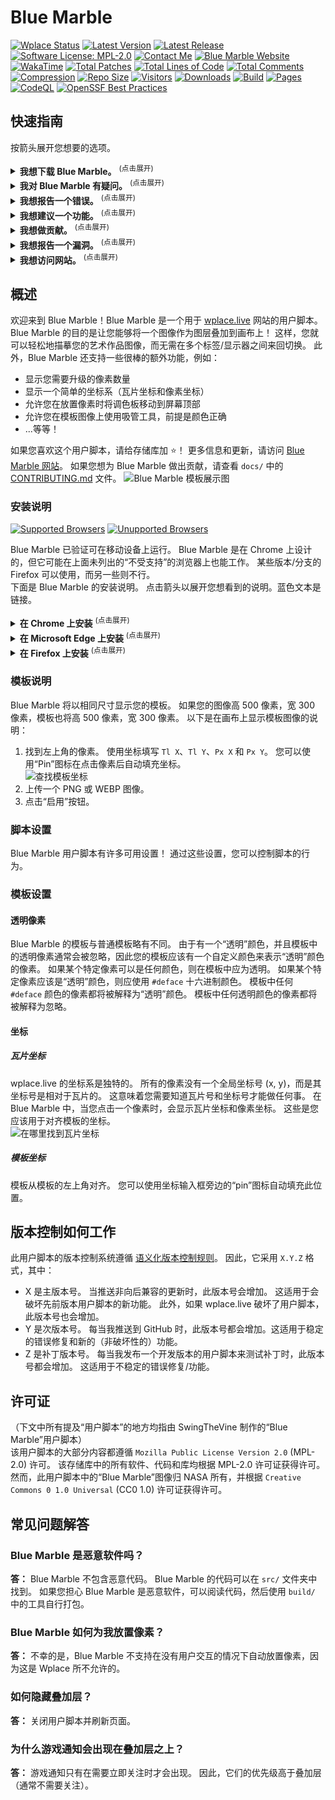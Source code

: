<h1>Blue Marble</h1>
<a href="https://status.wplace.lol" target="_blank" rel="noopener noreferrer"><img alt="Wplace Status" src="https://status.wplace.lol/badge/_/status?labelColor=5f5f5f&color=&style=flat&label=Wplace%20Status"></a>
<a href="" target="_blank" rel="noopener noreferrer"><img alt="Latest Version" src="https://img.shields.io/badge/Latest_Version-0.84.0-lightblue?style=flat"></a>
<a href="https://github.com/SwingTheVine/Wplace-BlueMarble/releases" target="_blank" rel="noopener noreferrer"><img alt="Latest Release" src="https://img.shields.io/github/v/release/SwingTheVine/Wplace-BlueMarble?sort=semver&style=flat&label=Latest%20Release&color=blue"></a>
<a href="https://github.com/SwingTheVine/Wplace-BlueMarble/blob/main/LICENSE.txt" target="_blank" rel="noopener noreferrer"><img alt="Software License: MPL-2.0" src="https://img.shields.io/badge/Software_License-MPL--2.0-slateblue?style=flat"></a>
<a href="https://discord.gg/tpeBPy46hf" target="_blank" rel="noopener noreferrer"><img alt="Contact Me" src="https://img.shields.io/badge/Contact_Me-gray?style=flat&logo=Discord&logoColor=white&logoSize=auto&labelColor=cornflowerblue"></a>
<a href="https://bluemarble.camilledaguin.fr/" target="_blank" rel="noopener noreferrer"><img
alt="Blue Marble Website" src="https://img.shields.io/badge/Blue_Marble_Website-Camille_Daguin-blue?style=flat&logo=globe&logoColor=white"></a>
<a href="" target="_blank" rel="noopener noreferrer"><img alt="WakaTime" src="https://img.shields.io/badge/Coding_Time-111hrs_12mins-blue?style=flat&logo=wakatime&logoColor=black&logoSize=auto&labelColor=white"></a>
<a href="" target="_blank" rel="noopener noreferrer"><img alt="Total Patches" src="https://img.shields.io/badge/Total_Patches-494-black?style=flat"></a>
<a href="" target="_blank" rel="noopener noreferrer"><img alt="Total Lines of Code" src="https://tokei.rs/b1/github/SwingTheVine/Wplace-BlueMarble?category=code"></a>
<a href="" target="_blank" rel="noopener noreferrer"><img alt="Total Comments" src="https://tokei.rs/b1/github/SwingTheVine/Wplace-BlueMarble?category=comments"></a>
<a href="" target="_blank" rel="noopener noreferrer"><img alt="Compression" src="https://img.shields.io/badge/Compression-69.52%25-blue"></a>
<a href="" target="_blank" rel="noopener noreferrer"><img alt="Repo Size" src="https://img.shields.io/github/repo-size/SwingTheVine/Wplace-BlueMarble"></a>
<a href="" target="_blank" rel="noopener noreferrer"><img alt="Visitors" src="https://img.shields.io/badge/Visitors-354_340-gainsboro?style=flat"></a>
<a href="" target="_blank" rel="noopener noreferrer"><img alt="Downloads" src="https://img.shields.io/github/downloads/SwingTheVine/Wplace-BlueMarble/total.svg"></a>
<a href="" target="_blank" rel="noopener noreferrer"><img alt="Build" src="https://github.com/SwingTheVine/Wplace-BlueMarble/actions/workflows/build.yml/badge.svg"></a>
<a href="" target="_blank" rel="noopener noreferrer"><img alt="Pages" src="https://github.com/SwingTheVine/Wplace-BlueMarble/actions/workflows/pages/pages-build-deployment/badge.svg?branch=wiki"></a>
<a href="" target="_blank" rel="noopener noreferrer"><img alt="CodeQL" src="https://github.com/SwingTheVine/Wplace-BlueMarble/actions/workflows/github-code-scanning/codeql/badge.svg"></a>
<a href="https://www.bestpractices.dev/projects/11067" target="_blank" rel="noopener noreferrer"><img alt="OpenSSF Best Practices" src="https://www.bestpractices.dev/projects/11067/badge"></a>

<h2>快速指南</h2>
<p>
按箭头展开您想要的选项。
<details>
<summary>
<b>我想下载 Blue Marble。</b> <sup>(点击展开)</sup>
</summary>
<a href="#installation-instructions">点击此处</a> 查看安装说明。
</details>
<details>
<summary>
<b>我对 Blue Marble 有疑问。</b> <sup>(点击展开)</sup>
</summary>
<a href="https://discord.gg/tpeBPy46hf" target="_blank" rel="noopener noreferrer">点击此处</a> 加入 Blue Marble 支持 Discord 服务器。
<br>
<a href="https://github.com/SwingTheVine/Wplace-BlueMarble/discussions/categories/q-a">点击此处</a> 访问 Blue Marble 的 GitHub 帮助和问题页面。
</details>
<details>
<summary>
<b>我想报告一个错误。</b> <sup>(点击展开)</sup>
</summary>
<a href="https://github.com/SwingTheVine/Wplace-BlueMarble/issues/new/choose">点击此处</a> 报告错误，然后选择“Bug Report”选项。
</details>
<details>
<summary>
<b>我想建议一个功能。</b> <sup>(点击展开)</sup>
</summary>
<a href="https://github.com/SwingTheVine/Wplace-BlueMarble/issues/new/choose">点击此处</a> 建议一个功能，然后选择“Feature Request”选项。
</details>
<details>
<summary>
<b>我想做贡献。</b> <sup>(点击展开)</sup>
</summary>
<a href="https://github.com/SwingTheVine/Wplace-BlueMarble/blob/main/docs/CONTRIBUTING.md">点击此处</a> 阅读贡献指南。
</details>
<details>
<summary>
<b>我想报告一个漏洞。</b> <sup>(点击展开)</sup>

</summary>
<a href="https://github.com/SwingTheVine/Wplace-BlueMarble/security">点击此处</a> 提交漏洞报告。
</details>
<details>
<summary>
<b>我想访问网站。</b> <sup>(点击展开)</sup>
</summary>
<a href="https://bluemarble.camilledaguin.fr/" target="_blank" rel="noopener noreferrer">点击此处</a> 访问 Blue Marble 官方网站。
</details>
</p>

<h2>概述</h2>
<p>
欢迎来到 Blue Marble！Blue Marble 是一个用于 <a href="https://wplace.live/" target="_blank" rel="noopener noreferrer">wplace.live</a> 网站的用户脚本。
Blue Marble 的目的是让您能够将一个图像作为图层叠加到画布上！
这样，您就可以轻松地描摹您的艺术作品图像，而无需在多个标签/显示器之间来回切换。
此外，Blue Marble 还支持一些很棒的额外功能，例如：
<ul>
<li>显示您需要升级的像素数量</li>
<li>显示一个简单的坐标系（瓦片坐标和像素坐标）</li>
<li>允许您在放置像素时将调色板移动到屏幕顶部</li>
<li>允许您在模板图像上使用吸管工具，前提是颜色正确</li>
<li>...等等！</li>
</ul>
如果您喜欢这个用户脚本，请给存储库加 ⭐！
更多信息和更新，请访问 <a href="https://bluemarble.camilledaguin.fr/" target="_blank" rel="noopener noreferrer">Blue Marble 网站</a>。
如果您想为 Blue Marble 做出贡献，请查看 <code>docs/</code> 中的 <a href="https://github.com/SwingTheVine/Wplace-BlueMarble/blob/main/docs/CONTRIBUTING.md" target="_blank" rel="noopener noreferrer">CONTRIBUTING.md</a> 文件。
<img alt="Blue Marble 模板展示图" src="./assets/Showcase1.png">

<h3>安装说明</h3>
<a href="" target="_blank" rel="noopener noreferrer"><img alt="Supported Browsers" src="https://img.shields.io/badge/Supported%20Browsers-Chrome%20%7C%20Firefox%2A%20%7C%20Safari%20%7C%20Edge%20%7C%20Brave-orange?style=flat"></a>
<a href="" target="_blank" rel="noopener noreferrer"><img alt="Unupported Browsers" src="https://img.shields.io/badge/Unsupported%20Browsers-Firefox%2A%20%7C%20Kiwi%20%7C%20Vivaldi-red?style=flat"></a>
<p>
Blue Marble 已验证可在移动设备上运行。
Blue Marble 是在 Chrome 上设计的，但它可能在上面未列出的“不受支持”的浏览器上也能工作。
某些版本/分支的 Firefox 可以使用，而另一些则不行。
<br>
下面是 Blue Marble 的安装说明。
点击箭头以展开您想看到的说明。蓝色文本是链接。
<details>
<summary>
<b>在 Chrome 上安装</b> <sup>(点击展开)</sup>
</summary>
<a href="https://www.youtube.com/watch?v=gg5oiJcftEc" target="_blank" rel="noopener noreferrer"><img alt="安装教程" src="https://img.shields.io/badge/Install_Tutorial-gray?style=flat&logo=YouTube&logoColor=white&logoSize=auto&labelColor=darkred"></a>
<ol>
<li>为 Chrome 安装 <a href="https://chromewebstore.google.com/detail/tampermonkey/dhdgffkkebhmkfjojejmpbldmpobfkfo" target="_blank" rel="noopener noreferrer">TamperMonkey</a> 扩展。
<br>
<img alt="点击 '添加扩展' 按钮" src="https://github.com/SwingTheVine/Wplace-BlueMarble/blob/main/docs/assets/ComputerChromeInstall1.png"></li>
<li>右键单击该扩展。
<br>
<img alt="进入 '管理扩展' 菜单" src="https://github.com/SwingTheVine/Wplace-BlueMarble/blob/main/docs/assets/ComputerChromeInstall2.png"></li>
<li>左键单击“管理扩展”。</li>
<li>启用“开发者模式”。
<br>
<img alt="启用 '开发者模式' 和 '允许用户脚本'" src="https://github.com/SwingTheVine/Wplace-BlueMarble/blob/main/docs/assets/ComputerChromeInstall3.png"></li>
<li>启用“允许用户脚本”。</li>
<li><strong>一键安装：</strong> 点击此链接直接安装 Blue Marble：<a href="https://github.com/Rckmuyue/Wplace-BlueMarble-CN/releases/download/v0.84.0/BlueMarble.user.js" target="_blank" rel="noopener noreferrer"><strong>安装 Blue Marble</strong></a>
<br>
TamperMonkey 将自动检测用户脚本并提示您安装。</li>
<li>刷新 <a href="https://wplace.live/" target="_blank" rel="noopener noreferrer">wplace.live</a> 网页。</li>
</ol>

</details>
<details>
<summary>
<b>在 Microsoft Edge 上安装</b> <sup>(点击展开)</sup>
</summary>
<ol>
<li>为 Microsoft Edge 安装 <a href="https://microsoftedge.microsoft.com/addons/detail/iikmkjmpaadaobahmlepeloendndfphd" target="_blank" rel="noopener noreferrer">TamperMonkey</a> 插件。
<br>
<img alt="点击 '获取' 按钮" src="https://github.com/SwingTheVine/Wplace-BlueMarble/blob/main/docs/assets/ComputerEdgeInstall1.png"></li>
<li>右键单击该扩展。
<br>
<img alt="进入 '管理扩展' 菜单" src="https://github.com/SwingTheVine/Wplace-BlueMarble/blob/main/docs/assets/ComputerEdgeInstall2.png"></li>
<li>左键单击“管理扩展”。</li>
<li>启用“开发者模式”。
<br>
<img alt="启用 '开发者模式'" src="https://github.com/SwingTheVine/Wplace-BlueMarble/blob/main/docs/assets/ComputerEdgeInstall3.png"></li>
<li>在最新版本的“Assets”中下载 <a href="https://github.com/SwingTheVine/Wplace-BlueMarble/releases" target="_blank" rel="noopener noreferrer">BlueMarble.user.js</a> 文件。</li>
<li>打开 TamperMonkey 仪表板。
<br>
<img alt="进入 TamperMonkey '仪表板'" src="https://github.com/SwingTheVine/Wplace-BlueMarble/blob/main/docs/assets/ComputerEdgeInstall4.png"></li>
<li>将 <code>BlueMarble.user.js</code> 文件拖入 TamperMonkey 仪表板。
<br>
<img alt="将用户脚本拖入仪表板" src="https://github.com/SwingTheVine/Wplace-BlueMarble/blob/main/docs/assets/ComputerChromeInstall5.png"></li>
<li>点击“安装”按钮来安装 Blue Marble。
<br>
<img alt="点击 '安装' 按钮" src="https://github.com/SwingTheVine/Wplace-BlueMarble/blob/main/docs/assets/ComputerChromeInstall6.png"></li>
<li>在 TamperMonkey 仪表板中启用 Blue Marble。
<br>
<img alt="启用 Blue Marble" src="https://github.com/SwingTheVine/Wplace-BlueMarble/blob/main/docs/assets/ComputerChromeInstall7.png"></li>
<li>刷新 <a href="https://wplace.live/" target="_blank" rel="noopener noreferrer">wplace.live</a> 网页。</li>
</ol>
</details>
<details>
<summary>
<b>在 Firefox 上安装</b> <sup>(点击展开)</sup>
</summary>
<ol>
<li>为 Firefox 安装 <a href="https://addons.mozilla.org/en-US/firefox/addon/tampermonkey/" target="_blank" rel="noopener noreferrer">TamperMonkey</a> 插件。
<br>
<img alt="点击 '添加到 Firefox' 按钮" src="https://github.com/SwingTheVine/Wplace-BlueMarble/blob/main/docs/assets/ComputerFireFoxInstall1.png"></li>
<li><strong>一键安装：</strong> 点击此链接直接安装 Blue Marble：<a href="https://github.com/Rckmuyue/Wplace-BlueMarble-CN/releases/download/v0.84.0/BlueMarble.user.js" target="_blank" rel="noopener noreferrer"><strong>安装 Blue Marble</strong></a>
<br>
TamperMonkey 将自动检测用户脚本并提示您安装。</li>
<li>刷新 <a href="https://wplace.live/" target="_blank" rel="noopener noreferrer">wplace.live</a> 网页。</li>
</ol>
</details>
</p>

<h3>模板说明</h3>
<p>

Blue Marble 将以相同尺寸显示您的模板。
如果您的图像高 500 像素，宽 300 像素，模板也将高 500 像素，宽 300 像素。
以下是在画布上显示模板图像的说明：
<ol>
<li>找到左上角的像素。
使用坐标填写 <code>Tl X</code>、<code>Tl Y</code>、<code>Px X</code> 和 <code>Px Y</code>。
您可以使用“Pin”图标在点击像素后自动填充坐标。
<br>
<img alt="查找模板坐标" src="https://github.com/SwingTheVine/Wplace-BlueMarble/blob/main/docs/assets/TemplateCoordinates1.png"></li>
<li>上传一个 PNG 或 WEBP 图像。</li>
<li>点击“启用”按钮。</li>
</ol>

</p>

<h3>脚本设置</h3>
<p>
Blue Marble 用户脚本有许多可用设置！
通过这些设置，您可以控制脚本的行为。
</p>

<h3>模板设置</h3>
<p>
<h4>透明像素</h4>
<p>
Blue Marble 的模板与普通模板略有不同。
由于有一个“透明”颜色，并且模板中的透明像素通常会被忽略，因此您的模板应该有一个自定义颜色来表示“透明”颜色的像素。
如果某个特定像素可以是任何颜色，则在模板中应为透明。
如果某个特定像素应该是“透明”颜色，则应使用 <code>#deface</code> 十六进制颜色。
模板中任何 <code>#deface</code> 颜色的像素都将被解释为“透明”颜色。
模板中任何透明颜色的像素都将被解释为忽略。
</p>
<h4>坐标</h4>
<p>
<h5>瓦片坐标</h5>
<p>
wplace.live 的坐标系是独特的。
所有的像素没有一个全局坐标号 (x, y)，而是其坐标号是相对于瓦片的。
这意味着您需要知道瓦片号和坐标号才能做任何事。
在 Blue Marble 中，当您点击一个像素时，会显示瓦片坐标和像素坐标。
这些是您应该用于对齐模板的坐标。
<br>
<img alt="在哪里找到瓦片坐标" src="https://github.com/SwingTheVine/Wplace-BlueMarble/blob/main/docs/assets/TemplateCoordinatesDisplay.png">
</p>
<h5>模板坐标</h5>
<p>
模板从模板的左上角对齐。
您可以使用坐标输入框旁边的“pin”图标自动填充此位置。
</p>
</p>
</p>
</p>

<h2>版本控制如何工作</h2>
<p>
此用户脚本的版本控制系统遵循 <a href="https://semver.org/" target="_blank" rel="noopener noreferrer">语义化版本控制规则</a>。
因此，它采用 <code>X.Y.Z</code> 格式，其中：
<ul>
<li>X 是主版本号。
当推送非向后兼容的更新时，此版本号会增加。
这适用于会破坏先前版本用户脚本的新功能。
此外，如果 wplace.live 破坏了用户脚本，此版本号也会增加。</li>
<li>Y 是次版本号。
每当我推送到 GitHub 时，此版本号都会增加。这适用于稳定的错误修复和新的（非破坏性的）功能。</li>
<li>Z 是补丁版本号。
每当我发布一个开发版本的用户脚本来测试补丁时，此版本号都会增加。
这适用于不稳定的错误修复/功能。</li>
</ul>
</p>

<h2>许可证</h2>
<p>
（下文中所有提及“用户脚本”的地方均指由 SwingTheVine 制作的“Blue Marble”用户脚本）<br>
该用户脚本的大部分内容都遵循 <code>Mozilla Public License Version 2.0</code> (MPL-2.0) 许可。
该存储库中的所有软件、代码和库均根据 MPL-2.0 许可证获得许可。
然而，此用户脚本中的“Blue Marble”图像归 NASA 所有，并根据 <code>Creative Commons 0 1.0 Universal</code> (CC0 1.0) 许可证获得许可。
</p>

<h2>常见问题解答</h2>
<p>
<h3>Blue Marble 是恶意软件吗？</h3>
<p><b>答：</b> Blue Marble 不包含恶意代码。
Blue Marble 的代码可以在 <code>src/</code> 文件夹中找到。
如果您担心 Blue Marble 是恶意软件，可以阅读代码，然后使用 <code>build/</code> 中的工具自行打包。
<h3>Blue Marble 如何为我放置像素？</h3>
<p><b>答：</b> 不幸的是，Blue Marble 不支持在没有用户交互的情况下自动放置像素，因为这是 Wplace 所不允许的。
<h3>如何隐藏叠加层？</h3>
<p><b>答：</b> 关闭用户脚本并刷新页面。</p>

<h3>为什么游戏通知会出现在叠加层之上？</h3>
<p><b>答：</b> 游戏通知只有在需要立即关注时才会出现。
因此，它们的优先级高于叠加层（通常不需要关注）。</p>
</p>
